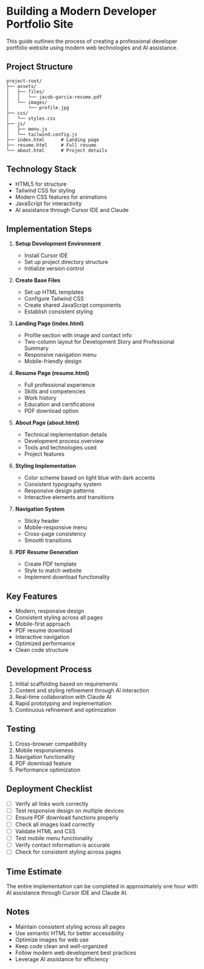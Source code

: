 # Building a Modern Developer Portfolio Site

This guide outlines the process of creating a professional developer portfolio website using modern web technologies and AI assistance.

## Project Structure

```
project-root/
├── assets/
│   ├── files/
│   │   └── jacob-garcia-resume.pdf
│   └── images/
│       └── profile.jpg
├── css/
│   └── styles.css
├── js/
│   ├── menu.js
│   └── tailwind.config.js
├── index.html      # Landing page
├── resume.html     # Full resume
└── about.html      # Project details
```

## Technology Stack

- HTML5 for structure
- Tailwind CSS for styling
- Modern CSS features for animations
- JavaScript for interactivity
- AI assistance through Cursor IDE and Claude

## Implementation Steps

1. **Setup Development Environment**
   - Install Cursor IDE
   - Set up project directory structure
   - Initialize version control

2. **Create Base Files**
   - Set up HTML templates
   - Configure Tailwind CSS
   - Create shared JavaScript components
   - Establish consistent styling

3. **Landing Page (index.html)**
   - Profile section with image and contact info
   - Two-column layout for Development Story and Professional Summary
   - Responsive navigation menu
   - Mobile-friendly design

4. **Resume Page (resume.html)**
   - Full professional experience
   - Skills and competencies
   - Work history
   - Education and certifications
   - PDF download option

5. **About Page (about.html)**
   - Technical implementation details
   - Development process overview
   - Tools and technologies used
   - Project features

6. **Styling Implementation**
   - Color scheme based on light blue with dark accents
   - Consistent typography system
   - Responsive design patterns
   - Interactive elements and transitions

7. **Navigation System**
   - Sticky header
   - Mobile-responsive menu
   - Cross-page consistency
   - Smooth transitions

8. **PDF Resume Generation**
   - Create PDF template
   - Style to match website
   - Implement download functionality

## Key Features

- Modern, responsive design
- Consistent styling across all pages
- Mobile-first approach
- PDF resume download
- Interactive navigation
- Optimized performance
- Clean code structure

## Development Process

1. Initial scaffolding based on requirements
2. Content and styling refinement through AI interaction
3. Real-time collaboration with Claude AI
4. Rapid prototyping and implementation
5. Continuous refinement and optimization

## Testing

1. Cross-browser compatibility
2. Mobile responsiveness
3. Navigation functionality
4. PDF download feature
5. Performance optimization

## Deployment Checklist

- [ ] Verify all links work correctly
- [ ] Test responsive design on multiple devices
- [ ] Ensure PDF download functions properly
- [ ] Check all images load correctly
- [ ] Validate HTML and CSS
- [ ] Test mobile menu functionality
- [ ] Verify contact information is accurate
- [ ] Check for consistent styling across pages

## Time Estimate

The entire implementation can be completed in approximately one hour with AI assistance through Cursor IDE and Claude AI.

## Notes

- Maintain consistent styling across all pages
- Use semantic HTML for better accessibility
- Optimize images for web use
- Keep code clean and well-organized
- Follow modern web development best practices
- Leverage AI assistance for efficiency
